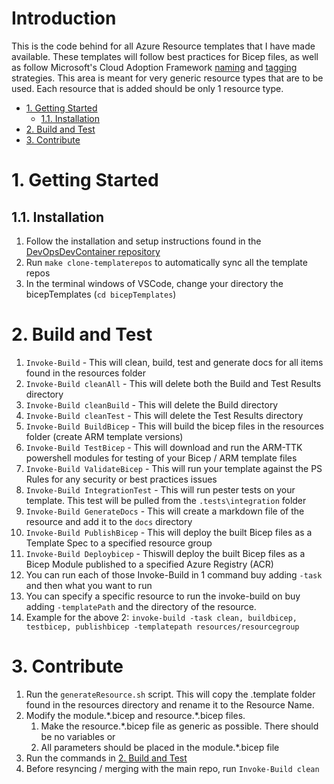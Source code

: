<!-- omit from toc -->
# Introduction 

This is the code behind for all Azure Resource templates that I have made available.  These templates will follow best practices for Bicep files, as well as follow Microsoft's Cloud Adoption Framework [naming](https://learn.microsoft.com/en-us/azure/cloud-adoption-framework/ready/azure-best-practices/resource-naming) and [tagging](https://learn.microsoft.com/en-us/azure/cloud-adoption-framework/ready/azure-best-practices/resource-tagging) strategies.  This area is meant for very generic resource types that are to be used.  Each resource that is added should be only 1 resource type.

- [1. Getting Started](#1-getting-started)
  - [1.1. Installation](#11-installation)
- [2. Build and Test](#2-build-and-test)
- [3. Contribute](#3-contribute)


# 1. Getting Started

## 1.1. Installation

1. Follow the installation and setup instructions found in the [DevOpsDevContainer repository](https://dev.azure.com/americanautoshield/DevOps/_git/DevOpsDevContainer)
2. Run `make clone-templaterepos` to automatically sync all the template repos
3. In the terminal windows of VSCode, change your directory the bicepTemplates (`cd bicepTemplates`)

# 2. Build and Test

1) `Invoke-Build` - This will clean, build, test and generate docs for all items found in the resources folder
2) `Invoke-Build cleanAll` - This will delete both the Build and Test Results directory
3) `Invoke-Build cleanBuild` - This will delete the Build directory
4) `Invoke-Build cleanTest` - This will delete the Test Results directory
5) `Invoke-Build BuildBicep` - This will build the bicep files in the resources folder (create ARM template versions)
6) `Invoke-Build TestBicep` - This will download and run the ARM-TTK powershell modules for testing of your Bicep / ARM template files
7) `Invoke-Build ValidateBicep` - This will run your template against the PS Rules for any security or best practices issues
8) `Invoke-Build IntegrationTest` - This will run pester tests on your template.  This test will be pulled from the `.tests\integration` folder
9) `Invoke-Build GenerateDocs` - This will create a markdown file of the resource and add it to the `docs` directory
10) `Invoke-Build PublishBicep` - This will deploy the built Bicep files as a Template Spec to a specified resource group
11) `Invoke-Build Deploybicep` - Thiswill deploy the built Bicep files as a Bicep Module published to a specified Azure Registry (ACR) 
12) You can run each of those Invoke-Build in 1 command buy adding `-task` and then what you want to run
13) You can specify a specific resource to run the invoke-build on buy adding `-templatePath` and the directory of the resource.
14) Example for the above 2: `invoke-build -task clean, buildbicep, testbicep, publishbicep -templatepath resources/resourcegroup`

# 3. Contribute

1. Run the `generateResource.sh` script.  This will copy the .template folder found in the resources directory and rename it to the Resource Name.
1. Modify the module.\*.bicep and resource.\*.bicep files.
   1. Make the resource.\*.bicep file as generic as possible.  There should be no variables or 
   2. All parameters should be placed in the module.\*.bicep file
2. Run the commands in [2. Build and Test](#2-build-and-test)
3. Before resyncing / merging with the main repo, run `Invoke-Build clean`
